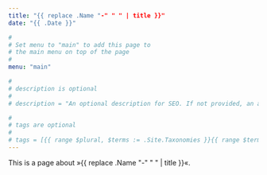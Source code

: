 ```yaml
---
title: "{{ replace .Name "-" " " | title }}"
date: "{{ .Date }}"

#
# Set menu to "main" to add this page to
# the main menu on top of the page
#
menu: "main"

#
# description is optional
#
# description = "An optional description for SEO. If not provided, an automatically created summary will be used."

#
# tags are optional
#
# tags = [{{ range $plural, $terms := .Site.Taxonomies }}{{ range $term, $val := $terms }}"{{ printf "%s" $term }}",{{ end }}{{ end }}]
---
```


This is a page about »{{ replace .Name "-" " " | title }}«.
